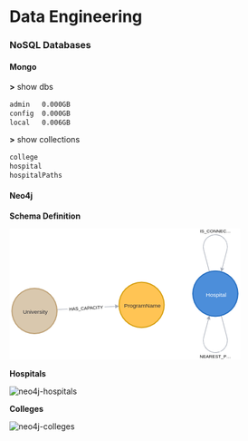 # Data Engineering 


###  NoSQL Databases 


#### Mongo 

**>** show dbs 

```
admin   0.000GB
config  0.000GB
local   0.006GB
```

**>** show collections 

```
college
hospital
hospitalPaths
```

#### Neo4j 


**Schema Definition** 

![neo4-schema-viz](https://raw.githubusercontent.com/manguilar22/EuclideanDistancePY/master/data/img/graph.png)


**Hospitals** 

![neo4j-hospitals](https://raw.githubusercontent.com/manguilar22/EuclideanDistancePY/master/data/img/hospitals.svg)


**Colleges**  

![neo4j-colleges](https://raw.githubusercontent.com/manguilar22/EuclideanDistancePY/master/data/img/colleges.svg) 
